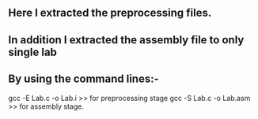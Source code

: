 ## Here I extracted the preprocessing files.
## In addition I extracted the assembly file to only single lab
## By using the command lines:-
gcc -E Lab.c -o Lab.i >> for preprocessing stage
gcc -S Lab.c -o Lab.asm >> for assembly stage.

